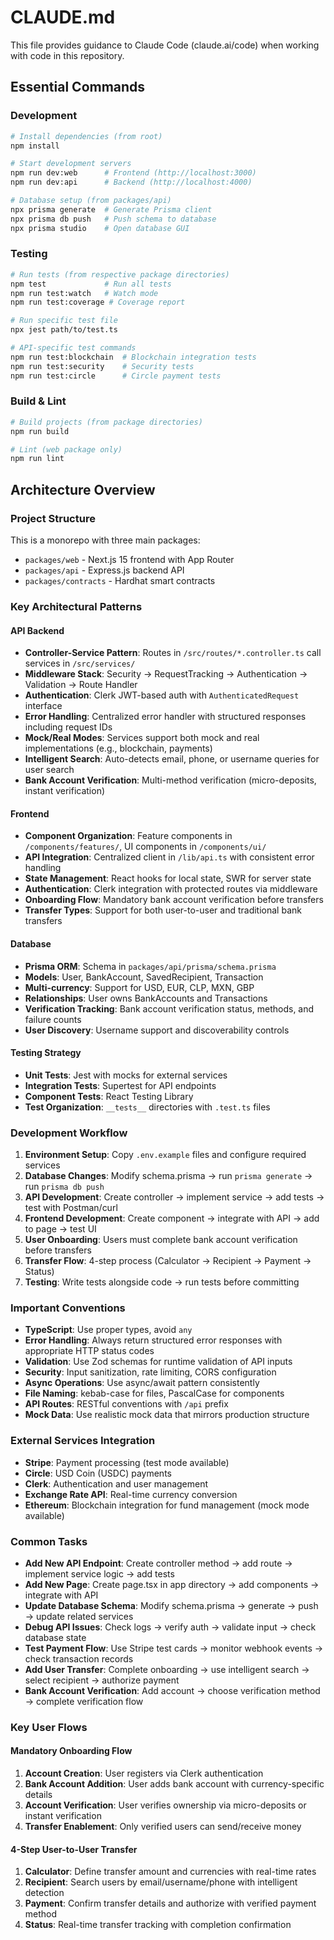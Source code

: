 # CLAUDE.md

This file provides guidance to Claude Code (claude.ai/code) when working with code in this repository.

## Essential Commands

### Development
```bash
# Install dependencies (from root)
npm install

# Start development servers
npm run dev:web      # Frontend (http://localhost:3000)
npm run dev:api      # Backend (http://localhost:4000)

# Database setup (from packages/api)
npx prisma generate  # Generate Prisma client
npx prisma db push   # Push schema to database
npx prisma studio    # Open database GUI
```

### Testing
```bash
# Run tests (from respective package directories)
npm test             # Run all tests
npm run test:watch   # Watch mode
npm run test:coverage # Coverage report

# Run specific test file
npx jest path/to/test.ts

# API-specific test commands
npm run test:blockchain  # Blockchain integration tests
npm run test:security    # Security tests
npm run test:circle      # Circle payment tests
```

### Build & Lint
```bash
# Build projects (from package directories)
npm run build

# Lint (web package only)
npm run lint
```

## Architecture Overview

### Project Structure
This is a monorepo with three main packages:
- `packages/web` - Next.js 15 frontend with App Router
- `packages/api` - Express.js backend API
- `packages/contracts` - Hardhat smart contracts

### Key Architectural Patterns

#### API Backend
- **Controller-Service Pattern**: Routes in `/src/routes/*.controller.ts` call services in `/src/services/`
- **Middleware Stack**: Security → RequestTracking → Authentication → Validation → Route Handler
- **Authentication**: Clerk JWT-based auth with `AuthenticatedRequest` interface
- **Error Handling**: Centralized error handler with structured responses including request IDs
- **Mock/Real Modes**: Services support both mock and real implementations (e.g., blockchain, payments)
- **Intelligent Search**: Auto-detects email, phone, or username queries for user search
- **Bank Account Verification**: Multi-method verification (micro-deposits, instant verification)

#### Frontend
- **Component Organization**: Feature components in `/components/features/`, UI components in `/components/ui/`
- **API Integration**: Centralized client in `/lib/api.ts` with consistent error handling
- **State Management**: React hooks for local state, SWR for server state
- **Authentication**: Clerk integration with protected routes via middleware
- **Onboarding Flow**: Mandatory bank account verification before transfers
- **Transfer Types**: Support for both user-to-user and traditional bank transfers

#### Database
- **Prisma ORM**: Schema in `packages/api/prisma/schema.prisma`
- **Models**: User, BankAccount, SavedRecipient, Transaction
- **Multi-currency**: Support for USD, EUR, CLP, MXN, GBP
- **Relationships**: User owns BankAccounts and Transactions
- **Verification Tracking**: Bank account verification status, methods, and failure counts
- **User Discovery**: Username support and discoverability controls

#### Testing Strategy
- **Unit Tests**: Jest with mocks for external services
- **Integration Tests**: Supertest for API endpoints
- **Component Tests**: React Testing Library
- **Test Organization**: `__tests__` directories with `.test.ts` files

### Development Workflow

1. **Environment Setup**: Copy `.env.example` files and configure required services
2. **Database Changes**: Modify schema.prisma → run `prisma generate` → run `prisma db push`
3. **API Development**: Create controller → implement service → add tests → test with Postman/curl
4. **Frontend Development**: Create component → integrate with API → add to page → test UI
5. **User Onboarding**: Users must complete bank account verification before transfers
6. **Transfer Flow**: 4-step process (Calculator → Recipient → Payment → Status)
7. **Testing**: Write tests alongside code → run tests before committing

### Important Conventions

- **TypeScript**: Use proper types, avoid `any`
- **Error Handling**: Always return structured error responses with appropriate HTTP status codes
- **Validation**: Use Zod schemas for runtime validation of API inputs
- **Security**: Input sanitization, rate limiting, CORS configuration
- **Async Operations**: Use async/await pattern consistently
- **File Naming**: kebab-case for files, PascalCase for components
- **API Routes**: RESTful conventions with `/api` prefix
- **Mock Data**: Use realistic mock data that mirrors production structure

### External Services Integration

- **Stripe**: Payment processing (test mode available)
- **Circle**: USD Coin (USDC) payments
- **Clerk**: Authentication and user management
- **Exchange Rate API**: Real-time currency conversion
- **Ethereum**: Blockchain integration for fund management (mock mode available)

### Common Tasks

- **Add New API Endpoint**: Create controller method → add route → implement service logic → add tests
- **Add New Page**: Create page.tsx in app directory → add components → integrate with API
- **Update Database Schema**: Modify schema.prisma → generate → push → update related services
- **Debug API Issues**: Check logs → verify auth → validate input → check database state
- **Test Payment Flow**: Use Stripe test cards → monitor webhook events → check transaction records
- **Add User Transfer**: Complete onboarding → use intelligent search → select recipient → authorize payment
- **Bank Account Verification**: Add account → choose verification method → complete verification flow

### Key User Flows

#### Mandatory Onboarding Flow
1. **Account Creation**: User registers via Clerk authentication
2. **Bank Account Addition**: User adds bank account with currency-specific details
3. **Account Verification**: User verifies ownership via micro-deposits or instant verification
4. **Transfer Enablement**: Only verified users can send/receive money

#### 4-Step User-to-User Transfer
1. **Calculator**: Define transfer amount and currencies with real-time rates
2. **Recipient**: Search users by email/username/phone with intelligent detection
3. **Payment**: Confirm transfer details and authorize with verified payment method
4. **Status**: Real-time transfer tracking with completion confirmation